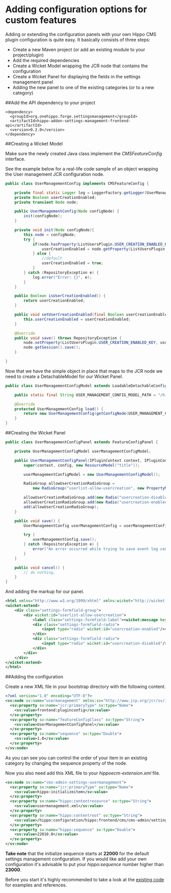 <!--
  Copyright 2013 Hippo B.V. (http://www.onehippo.com)

  Licensed under the Apache License, Version 2.0 (the "License");
  you may not use this file except in compliance with the License.
  You may obtain a copy of the License at

   http://www.apache.org/licenses/LICENSE-2.0

  Unless required by applicable law or agreed to in writing, software
  distributed under the License is distributed on an "AS IS" BASIS,
  WITHOUT WARRANTIES OR CONDITIONS OF ANY KIND, either express or implied.
  See the License for the specific language governing permissions and
  limitations under the License.
  -->

# Adding configuration options for custom features

Adding or extending the configuration panels with your own Hippo CMS plugin configuration is quite easy.
It basically consists of three steps:

* Create a new Maven project (or add an existing module to your project/plugin)
* Add the required dependencies
* Create a Wicket Model wrapping the JCR node that contains the configuration
* Create a Wicket Panel for displaying the fields in the settings management panel
* Adding the new panel to one of the existing categories (or to a new category)

##Add the API dependency to your project

```
<dependency>
  <groupId>org.onehippo.forge.settingsmanagement</groupId>
  <artifactId>hippo-addon-settings-management-frontend-api</artifactId>
  <version>0.2.0</version>
</dependency>
```

##Creating a Wicket Model

Make sure the newly created Java class implement the _CMSFeatureConfig_ interface.

See the example below for a real-life code sample of an object wrapping the User management JCR configuration node.

```java
public class UserManagementConfig implements CMSFeatureConfig {

    private final static Logger log = LoggerFactory.getLogger(UserManagementConfig.class);
    private Boolean userCreationEnabled;
    private transient Node node;

    public UserManagementConfig(Node configNode) {
        init(configNode);
    }

    private void init(Node configNode){
        this.node = configNode;
        try {
            if(node.hasProperty(ListUsersPlugin.USER_CREATION_ENABLED_KEY)) {
                userCreationEnabled = node.getProperty(ListUsersPlugin.USER_CREATION_ENABLED_KEY).getBoolean();
            } else {
                //default
                userCreationEnabled = true;
            }
        } catch (RepositoryException e) {
            log.error("Error: {}", e);
        }
    }

    public Boolean isUserCreationEnabled() {
        return userCreationEnabled;
    }

    public void setUserCreationEnabled(final Boolean userCreationEnabled) {
        this.userCreationEnabled = userCreationEnabled;
    }

    @Override
    public void save() throws RepositoryException {
        node.setProperty(ListUsersPlugin.USER_CREATION_ENABLED_KEY, userCreationEnabled);
        node.getSession().save();
    }

}
```

Now that we have the simple object in place that maps to the JCR node we need to create a DetachableModel for our Wicket Panel.

```java
public class UserManagementConfigModel extends LoadableDetachableConfigModel<UserManagementConfig> {

    public static final String USER_MANAGEMENT_CONFIG_MODEL_PATH = "/hippo:configuration/hippo:frontend/cms/cms-admin/users";

    @Override
    protected UserManagementConfig load() {
        return new UserManagementConfig(getConfigNode(USER_MANAGEMENT_CONFIG_MODEL_PATH));
    }
}
```
##Creating the Wicket Panel

```java
public class UserManagementConfigPanel extends FeatureConfigPanel {

    private UserManagementConfigModel userManagementConfigModel;

    public UserManagementConfigPanel(IPluginContext context, IPluginConfig config) {
        super(context, config, new ResourceModel("title"));

        userManagementConfigModel = new UserManagementConfigModel();

        RadioGroup allowUserCreationRadioGroup =
            new RadioGroup("userlist-allow-usercreation", new PropertyModel(userManagementConfigModel,"userCreationEnabled"));

        allowUserCreationRadioGroup.add(new Radio("usercreation-disabled",new Model(Boolean.FALSE)));
        allowUserCreationRadioGroup.add(new Radio("usercreation-enabled",new Model(Boolean.TRUE)));
        add(allowUserCreationRadioGroup);
    }

    public void save() {
        UserManagementConfig userManagementConfig = userManagementConfigModel.getObject();

        try {
            userManagementConfig.save();
        } catch (RepositoryException e) {
            error("An error occurred while trying to save event log configuration: " + e);
        }
    }

    public void cancel() {
        // do nothing.
    }
}
```

And adding the markup for our panel.

```xml
<html xmlns="http://www.w3.org/1999/xhtml" xmlns:wicket="http://wicket.apache.org">
<wicket:extend>
    <div class="settings-formfield-group">
        <div wicket:id="userlist-allow-usercreation">
            <label class="settings-formfield-label"><wicket:message key="user-creation-cms"/></label>
            <div class="settings-formfield-radio">
                <input type="radio" wicket:id="usercreation-enabled"/><label><wicket:message key="user-creation-on"/></label>
            </div>
            <div class="settings-formfield-radio">
                <input type="radio" wicket:id="usercreation-disabled"/><label><wicket:message key="user-creation-off"/></label>
            </div>
        </div>
    </div>
</wicket:extend>
</html>
```

##Adding the configuration

Create a new XML file in your bootstrap directory with the following content.

```xml
<?xml version="1.0" encoding="UTF-8"?>
<sv:node sv:name="usermanagement" xmlns:sv="http://www.jcp.org/jcr/sv/1.0">
  <sv:property sv:name="jcr:primaryType" sv:type="Name">
    <sv:value>frontend:pluginconfig</sv:value>
  </sv:property>
  <sv:property sv:name="featureConfigClass" sv:type="String">
    <sv:value>UserManagementConfigPanel</sv:value>
  </sv:property>
  <sv:property sv:name="sequence" sv:type="Double">
    <sv:value>1.0</sv:value>
  </sv:property>
</sv:node>
```

As you can see you can control the order of your item in an existing category by changing the sequence property of the node.

Now you also need add this XML file to your _hippoecm-extension.xml_ file.

```xml
<sv:node sv:name="cms-admin-settings-usermanagement">
  <sv:property sv:name="jcr:primaryType" sv:type="Name">
    <sv:value>hippo:initializeitem</sv:value>
  </sv:property>
  <sv:property sv:name="hippo:contentresource" sv:type="String">
    <sv:value>usermanagement.xml</sv:value>
  </sv:property>
  <sv:property sv:name="hippo:contentroot" sv:type="String">
    <sv:value>/hippo:configuration/hippo:frontend/cms/cms-admin/settings/tabconfig/security</sv:value>
  </sv:property>
  <sv:property sv:name="hippo:sequence" sv:type="Double">
    <sv:value>22010.0</sv:value>
  </sv:property>
</sv:node>
```

__Take note__ that the initialize sequence starts at __22000__ for the default settings management configuration.
If you would like add your own configuration it's advisable to put your _hippo:sequence_ number higher than __23000__.

Before you start it's highly recommended to take a look at the [existing code](source-repository.html) for examples and references.